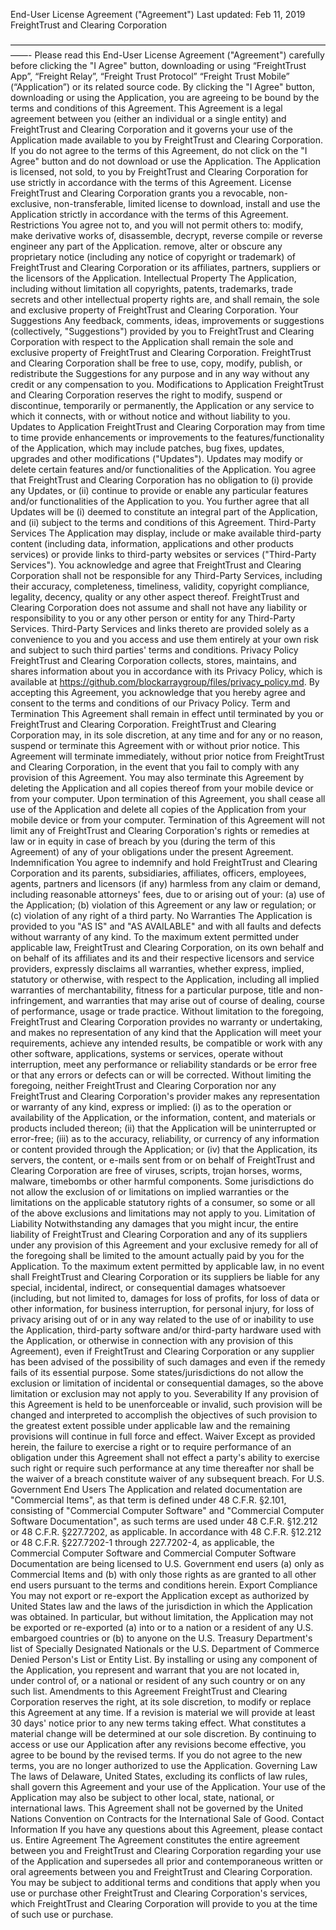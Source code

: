 End-User License Agreement ("Agreement")
Last updated: Feb 11, 2019
FreightTrust and Clearing Corporation



——————————————————————————————————————-
Please read this End-User License Agreement ("Agreement") carefully before clicking the "I Agree" button, downloading or using “FreightTrust App”, “Freight Relay”, “Freight Trust Protocol” “Freight Trust Mobile” (“Application”) or its related source code.
By clicking the "I Agree" button, downloading or using the Application, you are agreeing to be bound by the terms and conditions of this Agreement.
This Agreement is a legal agreement between you (either an individual or a single entity) and FreightTrust and Clearing Corporation and it governs your use of the Application made available to you by FreightTrust and Clearing Corporation.
If you do not agree to the terms of this Agreement, do not click on the "I Agree" button and do not download or use the Application.
The Application is licensed, not sold, to you by FreightTrust and Clearing Corporation for use strictly in accordance with the terms of this Agreement.
License
FreightTrust and Clearing Corporation grants you a revocable, non-exclusive, non-transferable, limited license to download, install and use the Application strictly in accordance with the terms of this Agreement.
Restrictions
You agree not to, and you will not permit others to:
modify, make derivative works of, disassemble, decrypt, reverse compile or reverse engineer any part of the Application.
remove, alter or obscure any proprietary notice (including any notice of copyright or trademark) of FreightTrust and Clearing Corporation or its affiliates, partners, suppliers or the licensors of the Application.
Intellectual Property
The Application, including without limitation all copyrights, patents, trademarks, trade secrets and other intellectual property rights are, and shall remain, the sole and exclusive property of FreightTrust and Clearing Corporation.
Your Suggestions
Any feedback, comments, ideas, improvements or suggestions (collectively, "Suggestions") provided by you to FreightTrust and Clearing Corporation with respect to the Application shall remain the sole and exclusive property of FreightTrust and Clearing Corporation.
FreightTrust and Clearing Corporation shall be free to use, copy, modify, publish, or redistribute the Suggestions for any purpose and in any way without any credit or any compensation to you.
Modifications to Application
FreightTrust and Clearing Corporation reserves the right to modify, suspend or discontinue, temporarily or permanently, the Application or any service to which it connects, with or without notice and without liability to you.
Updates to Application
FreightTrust and Clearing Corporation may from time to time provide enhancements or improvements to the features/functionality of the Application, which may include patches, bug fixes, updates, upgrades and other modifications ("Updates").
Updates may modify or delete certain features and/or functionalities of the Application. You agree that FreightTrust and Clearing Corporation has no obligation to (i) provide any Updates, or (ii) continue to provide or enable any particular features and/or functionalities of the Application to you.
You further agree that all Updates will be (i) deemed to constitute an integral part of the Application, and (ii) subject to the terms and conditions of this Agreement.
Third-Party Services
The Application may display, include or make available third-party content (including data, information, applications and other products services) or provide links to third-party websites or services ("Third-Party Services").
You acknowledge and agree that FreightTrust and Clearing Corporation shall not be responsible for any Third-Party Services, including their accuracy, completeness, timeliness, validity, copyright compliance, legality, decency, quality or any other aspect thereof. FreightTrust and Clearing Corporation does not assume and shall not have any liability or responsibility to you or any other person or entity for any Third-Party Services.
Third-Party Services and links thereto are provided solely as a convenience to you and you access and use them entirely at your own risk and subject to such third parties' terms and conditions.
Privacy Policy
FreightTrust and Clearing Corporation collects, stores, maintains, and shares information about you in accordance with its Privacy Policy, which is available at https://github.com/blockarraygroup/files/privacy_policy.md. By accepting this Agreement, you acknowledge that you hereby agree and consent to the terms and conditions of our Privacy Policy.
Term and Termination
This Agreement shall remain in effect until terminated by you or FreightTrust and Clearing Corporation.
FreightTrust and Clearing Corporation may, in its sole discretion, at any time and for any or no reason, suspend or terminate this Agreement with or without prior notice.
This Agreement will terminate immediately, without prior notice from FreightTrust and Clearing Corporation, in the event that you fail to comply with any provision of this Agreement. You may also terminate this Agreement by deleting the Application and all copies thereof from your mobile device or from your computer.
Upon termination of this Agreement, you shall cease all use of the Application and delete all copies of the Application from your mobile device or from your computer.
Termination of this Agreement will not limit any of FreightTrust and Clearing Corporation's rights or remedies at law or in equity in case of breach by you (during the term of this Agreement) of any of your obligations under the present Agreement.
Indemnification
You agree to indemnify and hold FreightTrust and Clearing Corporation and its parents, subsidiaries, affiliates, officers, employees, agents, partners and licensors (if any) harmless from any claim or demand, including reasonable attorneys' fees, due to or arising out of your: (a) use of the Application; (b) violation of this Agreement or any law or regulation; or (c) violation of any right of a third party.
No Warranties
The Application is provided to you "AS IS" and "AS AVAILABLE" and with all faults and defects without warranty of any kind. To the maximum extent permitted under applicable law, FreightTrust and Clearing Corporation, on its own behalf and on behalf of its affiliates and its and their respective licensors and service providers, expressly disclaims all warranties, whether express, implied, statutory or otherwise, with respect to the Application, including all implied warranties of merchantability, fitness for a particular purpose, title and non-infringement, and warranties that may arise out of course of dealing, course of performance, usage or trade practice. Without limitation to the foregoing, FreightTrust and Clearing Corporation provides no warranty or undertaking, and makes no representation of any kind that the Application will meet your requirements, achieve any intended results, be compatible or work with any other software, applications, systems or services, operate without interruption, meet any performance or reliability standards or be error free or that any errors or defects can or will be corrected.
Without limiting the foregoing, neither FreightTrust and Clearing Corporation nor any FreightTrust and Clearing Corporation's provider makes any representation or warranty of any kind, express or implied: (i) as to the operation or availability of the Application, or the information, content, and materials or products included thereon; (ii) that the Application will be uninterrupted or error-free; (iii) as to the accuracy, reliability, or currency of any information or content provided through the Application; or (iv) that the Application, its servers, the content, or e-mails sent from or on behalf of FreightTrust and Clearing Corporation are free of viruses, scripts, trojan horses, worms, malware, timebombs or other harmful components.
Some jurisdictions do not allow the exclusion of or limitations on implied warranties or the limitations on the applicable statutory rights of a consumer, so some or all of the above exclusions and limitations may not apply to you.
Limitation of Liability
Notwithstanding any damages that you might incur, the entire liability of FreightTrust and Clearing Corporation and any of its suppliers under any provision of this Agreement and your exclusive remedy for all of the foregoing shall be limited to the amount actually paid by you for the Application.
To the maximum extent permitted by applicable law, in no event shall FreightTrust and Clearing Corporation or its suppliers be liable for any special, incidental, indirect, or consequential damages whatsoever (including, but not limited to, damages for loss of profits, for loss of data or other information, for business interruption, for personal injury, for loss of privacy arising out of or in any way related to the use of or inability to use the Application, third-party software and/or third-party hardware used with the Application, or otherwise in connection with any provision of this Agreement), even if FreightTrust and Clearing Corporation or any supplier has been advised of the possibility of such damages and even if the remedy fails of its essential purpose.
Some states/jurisdictions do not allow the exclusion or limitation of incidental or consequential damages, so the above limitation or exclusion may not apply to you.
Severability
If any provision of this Agreement is held to be unenforceable or invalid, such provision will be changed and interpreted to accomplish the objectives of such provision to the greatest extent possible under applicable law and the remaining provisions will continue in full force and effect.
Waiver
Except as provided herein, the failure to exercise a right or to require performance of an obligation under this Agreement shall not effect a party's ability to exercise such right or require such performance at any time thereafter nor shall be the waiver of a breach constitute waiver of any subsequent breach.
For U.S. Government End Users
The Application and related documentation are "Commercial Items", as that term is defined under 48 C.F.R. §2.101, consisting of "Commercial Computer Software" and "Commercial Computer Software Documentation", as such terms are used under 48 C.F.R. §12.212 or 48 C.F.R. §227.7202, as applicable. In accordance with 48 C.F.R. §12.212 or 48 C.F.R. §227.7202-1 through 227.7202-4, as applicable, the Commercial Computer Software and Commercial Computer Software Documentation are being licensed to U.S. Government end users (a) only as Commercial Items and (b) with only those rights as are granted to all other end users pursuant to the terms and conditions herein.
Export Compliance
You may not export or re-export the Application except as authorized by United States law and the laws of the jurisdiction in which the Application was obtained.
In particular, but without limitation, the Application may not be exported or re-exported (a) into or to a nation or a resident of any U.S. embargoed countries or (b) to anyone on the U.S. Treasury Department's list of Specially Designated Nationals or the U.S. Department of Commerce Denied Person's List or Entity List.
By installing or using any component of the Application, you represent and warrant that you are not located in, under control of, or a national or resident of any such country or on any such list.
Amendments to this Agreement
FreightTrust and Clearing Corporation reserves the right, at its sole discretion, to modify or replace this Agreement at any time. If a revision is material we will provide at least 30 days' notice prior to any new terms taking effect. What constitutes a material change will be determined at our sole discretion.
By continuing to access or use our Application after any revisions become effective, you agree to be bound by the revised terms. If you do not agree to the new terms, you are no longer authorized to use the Application.
Governing Law
The laws of Delaware, United States, excluding its conflicts of law rules, shall govern this Agreement and your use of the Application. Your use of the Application may also be subject to other local, state, national, or international laws.
This Agreement shall not be governed by the United Nations Convention on Contracts for the International Sale of Good.
Contact Information
If you have any questions about this Agreement, please contact us.
Entire Agreement
The Agreement constitutes the entire agreement between you and FreightTrust and Clearing Corporation regarding your use of the Application and supersedes all prior and contemporaneous written or oral agreements between you and FreightTrust and Clearing Corporation.
You may be subject to additional terms and conditions that apply when you use or purchase other FreightTrust and Clearing Corporation's services, which FreightTrust and Clearing Corporation will provide to you at the time of such use or purchase.